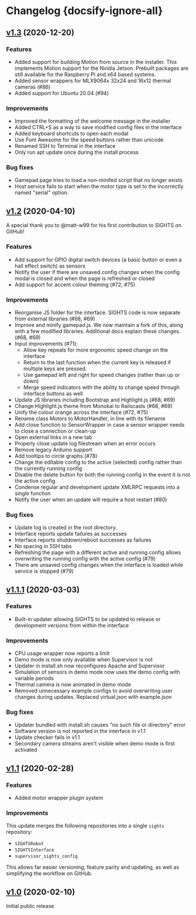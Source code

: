 # Changelog {docsify-ignore-all}
## [v1.3](https://github.com/sightsdev/sights/releases/tag/v1.3) (2020-12-20)

### Features

- Added support for building Motion from source in the installer. This implements Motion support for the Nvidia Jetson. Prebuilt packages are still available for the Raspberry Pi and x64 based systems.
- Added sensor wrappers for MLX9064x 32x24 and 16x12 thermal cameras (#86)
- Added support for Ubuntu 20.04 (#94)

### Improvements

- Improved the formatting of the welcome message in the installer
- Added CTRL+S as a way to save modified config files in the interface
- Added keyboard shortcuts to open each modal
- Use Font Awesome for the speed buttons rather than unicode
- Renamed SSH to Terminal in the interface
- Only run apt update once during the install process

### Bug fixes
- Gamepad page tries to load a non-minifed script that no longer exists
- Host service fails to start when the motor type is set to the incorrectly named "serial" option.

## [v1.2](https://github.com/sightsdev/sights/releases/tag/v1.2) (2020-04-10)

A special thank you to @matt-w99 for his first contribution to SIGHTS on GitHub!

### Features

- Add support for GPIO digital switch devices (a basic button or even a hall effect switch) as sensors
- Notify the user if there are unsaved config changes when the config modal is closed and when the page is refreshed or closed
- Add support for accent colour theming (#72, #75)

### Improvements

- Reorganise JS folder for the interface. SIGHTS code is now separate from external libraries (#68, #69)
- Improve and minify gamepad.js. We now maintain a fork of this, along with a few modified libraries. Additional docs explain these changes. (#68, #69)
- Input improvements (#71):
  - Allow key repeats for more ergonomic speed change on the interface
  - Return to the last function when the current key is released if multiple keys are pressed.
  - Use gamepad left and right for speed changes (rather than up or down)
  - Merge speed indicators with the ability to change speed through interface buttons as well
- Update JS libraries including Bootstrap and Highlight.js (#68, #69)
- Change Highlight.js theme from Monokai to Railscasts (#68, #69)
- Unify the colour orange across the interface (#72, #75)
- Rename class Motors to MotorHandler, in line with its filename
- Add close function to SensorWrapper in case a sensor wrapper needs to close a connection or clean-up
- Open external links in a new tab
- Properly close update log filestream when an error occurs
- Remove legacy Arduino support
- Add tooltips to circle graphs (#78)
- Change the editable config to the active (selected) config rather than the currently running config
- Disable the delete button for both the running config in the event it is not the active config
- Condense regular and development update XMLRPC requests into a single function
- Notify the user when an update will require a host restart (#80)

### Bug fixes

- Update log is created in the root directory.
- Interface reports update failures as successes
- Interface reports shutdown/reboot successes as failures
- No spacing in SSH tabs
- Refreshing the page with a different active and running
config allows overwriting the running config with the active
config (#79)
- There are unsaved config changes when the interface is loaded while service is stopped (#79)

## [v1.1.1](https://github.com/sightsdev/sights/releases/tag/v1.1.1) (2020-03-03)

### Features

- Built-in updater allowing SIGHTS to be updated to release or development versions from within the interface

### Improvements

- CPU usage wrapper now reports a limit
- Demo mode is now only available when Supervisor is not
- Updater in install.sh now reconfigures Apache and Supervisor
- Simulation of sensors in demo mode now uses the demo config with variable periods
- Thermal camera is now animated in demo mode
- Removed unnecessary example configs to avoid overwriting user changes during updates. Replaced virtual.json with example.json

### Bug fixes

- Updater bundled with install.sh causes "no such file or directory" error
- Software version is not reported in the interface in v1.1
- Update checker fails in v1.1
- Secondary camera streams aren't visible when demo mode is first activated

## [v1.1](https://github.com/sightsdev/sights/releases/tag/v1.1) (2020-02-28)

### Features

- Added motor wrapper plugin system

### Improvements

This update merges the following repositories into a single `sights` repository:

- `SIGHTSRobot`
- `SIGHTSInterface`
- `supervisor_sights_config`

This allows far easier versioning, feature parity and updating, as well as simplifying the workflow on GitHub.

## [v1.0](https://github.com/sightsdev/sights/releases/tag/v1.0) (2020-02-10)

Initial public release
